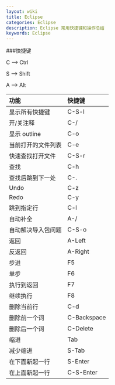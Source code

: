 ```yaml
---
layout: wiki
title: Eclipse
categories: Eclipse
description: Eclipse 常用快捷键和操作总结
keywords: Eclipse
---
```


###快捷键

C --> Ctrl

S --> Shift

A --> Alt

|功能|快捷键|
|:---|:---|
|显示所有快捷键|C-S-l|
|开/关注释|C-/|
|显示 outline|C-o|
|当前打开的文件列表|C-e|
|快速查找打开文件|C-S-r|
|查找|C-h|
|查找后跳到下一处|C-.|
|Undo|C-z|
|Redo|C-y|
|跳到指定行|C-l|
|自动补全|A-/|
|自动解决导入包问题|C-S-o|
|返回|A-Left|
|反返回|A-Right|
|步进|F5|
|单步|F6|
|执行到返回|F7|
|继续执行|F8|
|删除当前行|C-d|
|删除前一个词|C-Backspace|
|删除后一个词|C-Delete|
|缩进|Tab|
|减少缩进|S-Tab|
|在下面新起一行|S-Enter|
|在上面新起一行|C-S-Enter|
